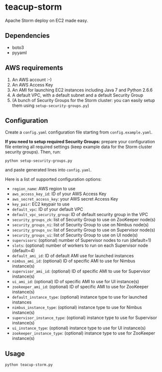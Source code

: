 # teacup-storm
Apache Storm deploy on EC2 made easy.

## Dependencies

- boto3
- pyyaml

## AWS requirements

1. An AWS account :-)
2. An AWS Access Key
3. An AMI for launching EC2 instances including Java 7 and Python 2.6.6
4. A default VPC, with a default subnet and a default Security Group
5. (A bunch of Security Groups for the Storm cluster: you can easily setup them
		using `setup-security-groups.py`)

## Configuration

Create a `config.yaml` configuration file starting from `config.example.yaml`.

**If you need to setup required Security Groups:** prepare your configuration file
entering all required settings (keep example data for the Storm cluster security groups). 
Then, run:

	python setup-security-groups.py

and paste generated lines into `config.yaml`.

Here is a list of supported configuration options:

- `region_name`: AWS region to use
- `aws_access_key_id`: ID of your AWS Access Key
- `aws_secret_access_key`: your AWS secret Access Key
- `key_pair`: EC2 keypair to use
- `default_vpc`: ID of your default VPC
- `default_vpc_security_group`: ID of default security group in the VPC
- `security_groups_zk`: list of Security Group to use on ZooKeeper node(s)
- `security_groups_ni`: list of Security Group to use on Nimbus node(s)
- `security_groups_sv`: list of Security Group to use on Supervisor node(s)
- `security_groups_ui`: list of Security Group to use on UI node(s)
- `supervisors`: (optional) number of Supervisor nodes to run (default=1)
- `slots`: (optional) number of workers to run on each Supervisor node (default=4)
- `default_ami_id`: ID of default AMI use for launched instances
- `nimbus_ami_id`: (optional) ID of specific AMI to use for Nimbus instance(s)
- `supervisor_ami_id`: (optional) ID of specific AMI to use for Supervisor instance(s)
- `ui_ami_id`: (optional) ID of specific AMI to use for UI instance(s)
- `zookeeper_ami_id`: (optional) ID of specific AMI to use for ZooKeeper instance(s)
- `default_instance_type`: (optional) instance type to use for launched instances
- `nimbus_instance_type`: (optional) instance type to use for Nimbus instance(s)
- `supervisor_instance_type`: (optional) instance type to use for Supervisor instance(s)
- `ui_instance_type`: (optional) instance type to use for UI instance(s)
- `zookeeper_instance_type`: (optional) instance type to use for ZooKeeper instance(s)

## Usage

	python teacup-storm.py


